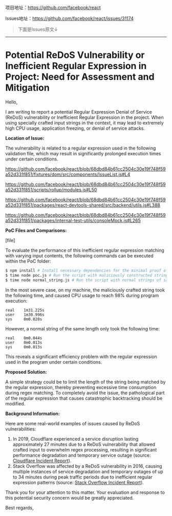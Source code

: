 项目地址：https://github.com/facebook/react

Issues地址：https://github.com/facebook/react/issues/31174

> 下面是Issues原文↓

---

# Potential ReDoS Vulnerability or Inefficient Regular Expression in Project: Need for Assessment and Mitigation

Hello,

I am writing to report a potential Regular Expression Denial of Service (ReDoS) vulnerability or Inefficient Regular Expression in the project. When using specially crafted input strings in the context, it may lead to extremely high CPU usage, application freezing, or denial of service attacks.

**Location of Issue:**

The vulnerability is related to a regular expression used in the following validation file, which may result in significantly prolonged execution times under certain conditions.

https://github.com/facebook/react/blob/68dbd84b61cc2504c30e19f748f59a52d331f851/fixtures/dom/src/components/IssueList.js#L4

https://github.com/facebook/react/blob/68dbd84b61cc2504c30e19f748f59a52d331f851/scripts/rollup/modules.js#L50

https://github.com/facebook/react/blob/68dbd84b61cc2504c30e19f748f59a52d331f851/packages/react-devtools-shared/src/backend/utils.js#L388

https://github.com/facebook/react/blob/68dbd84b61cc2504c30e19f748f59a52d331f851/packages/internal-test-utils/consoleMock.js#L265

**PoC Files and Comparisons:**

[file]

To evaluate the performance of this inefficient regular expression matching with varying input contents, the following commands can be executed within the PoC folder:

```bash
$ npm install # Install necessary dependencies for the minimal proof of concept environment.
$ time node poc.js # Run the script with maliciously constructed string and record the running time.
$ time node normal_string.js # Run the script with normal strings of same length and record the running time.
```

In the most severe case, on my machine, the maliciously crafted string took the following time, and caused CPU usage to reach 98% during program execution:

```
real    1m31.225s
user    1m30.996s
sys     0m0.020s
```

However, a normal string of the same length only took the following time:

```
real    0m0.044s
user    0m0.013s
sys     0m0.013s
```

This reveals a significant efficiency problem with the regular expression used in the program under certain conditions.

**Proposed Solution:**

A simple strategy could be to limit the length of the string being matched by the regular expression, thereby preventing excessive time consumption during regex matching. To completely avoid the issue, the pathological part of the regular expression that causes catastrophic backtracking should be modified.

**Background Information:**

Here are some real-world examples of issues caused by ReDoS vulnerabilities:

1. In 2019, Cloudflare experienced a service disruption lasting approximately 27 minutes due to a ReDoS vulnerability that allowed crafted input to overwhelm regex processing, resulting in significant performance degradation and temporary service outage (source: [Cloudflare Incident Report](https://blog.cloudflare.com/details-of-the-cloudflare-outage-on-july-2-2019/)).
2. Stack Overflow was affected by a ReDoS vulnerability in 2016, causing multiple instances of service degradation and temporary outages of up to 34 minutes during peak traffic periods due to inefficient regular expression patterns (source: [Stack Overflow Incident Report](http://stackstatus.net/post/147710624694/outage-postmortem-july-20-2016)).

Thank you for your attention to this matter. Your evaluation and response to this potential security concern would be greatly appreciated.

Best regards,